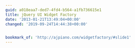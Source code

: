 ```yaml
---
guid: a018eaa7-ded7-4fd4-b564-a1fb736615e1
title: jQuery UI Widget Factory
date: '2013-01-21T13:49:04+00:00'
changed: '2019-09-24T14:44:38+00:00'


bookmark_of: 'http://ajpiano.com/widgetfactory/#slide1'
---
```




